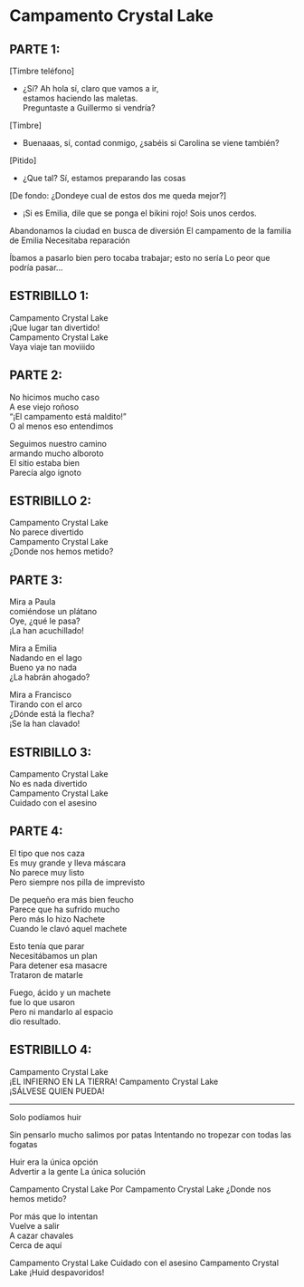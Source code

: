 # Campamento Crystal Lake

## PARTE 1:

[Timbre teléfono]

- ¿Sí? Ah hola sí, claro que vamos a ir,   
estamos haciendo las maletas.  
Preguntaste a Guillermo si vendría?
  
[Timbre]

- Buenaaas, sí, contad conmigo,
¿sabéis si Carolina se viene también?

[Pitido]

- ¿Que tal? Sí, estamos preparando las cosas  
 
[De fondo: ¿Dondeye cual de estos dos me queda mejor?]
 
- ¡Si es Emilia, dile que se ponga el bikini rojo!
Sois unos cerdos.

Abandonamos la ciudad
en busca de diversión
El campamento de la familia de Emilia
Necesitaba reparación

Íbamos a pasarlo bien
pero tocaba trabajar;
esto no sería
Lo peor que podría pasar...

## ESTRIBILLO 1:

Campamento Crystal Lake  
¡Que lugar tan divertido!  
Campamento Crystal Lake  
Vaya viaje tan moviiido  

## PARTE 2:

No hicimos mucho caso    
A ese viejo roñoso  
“¡El campamento está maldito!”  
O al menos eso entendimos    

Seguimos nuestro camino 	 
armando mucho alboroto  
El sitio estaba bien   
Parecía algo ignoto  

## ESTRIBILLO 2:

Campamento Crystal Lake  
No parece divertido  
Campamento Crystal Lake  
¿Donde nos hemos metido?  

## PARTE 3:

Mira a Paula  
comiéndose un plátano  
Oye, ¿qué le pasa?  
¡La han acuchillado!  

Mira a Emilia	 
Nadando en el lago	 
Bueno ya no nada    
¿La habrán ahogado?  

Mira a Francisco    
Tirando con el arco    
¿Dónde está la flecha?    
¡Se la han clavado!   

## ESTRIBILLO 3:

Campamento Crystal Lake  
No es nada divertido  
Campamento Crystal Lake  
Cuidado con el asesino

## PARTE 4:

El tipo que nos caza    
Es muy grande y lleva máscara  
No parece muy listo  
Pero siempre nos pilla de imprevisto  

De pequeño era más bien feucho  
Parece que ha sufrido mucho  
Pero más lo hizo Nachete  
Cuando le clavó aquel machete  

Esto tenía que parar  
Necesitábamos un plan  
Para detener esa masacre  
Trataron de matarle  

Fuego, ácido y un machete  
fue lo que usaron  
Pero ni mandarlo al espacio  
dio resultado.  

## ESTRIBILLO 4:

Campamento Crystal Lake  
¡EL INFIERNO EN LA TIERRA!
Campamento Crystal Lake  
¡SÁLVESE QUIEN PUEDA!

-------------------------

Solo podíamos huir

Sin pensarlo mucho 
salimos por patas
Intentando no tropezar
con todas las fogatas

Huir era la única opción  
Advertir a la gente
La única solución 

Campamento Crystal Lake
Por
Campamento Crystal Lake
¿Donde nos hemos metido?

Por más que lo intentan  
Vuelve a salir  
A cazar chavales  
Cerca de aquí

Campamento Crystal Lake
Cuidado con el asesino
Campamento Crystal Lake
¡Huid despavoridos!
